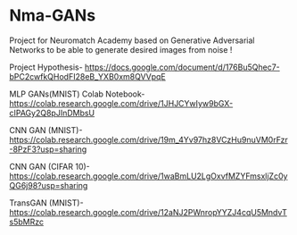 # Nma-GANs
Project for Neuromatch Academy based on Generative Adversarial Networks to be able to generate desired images from noise !

Project Hypothesis- https://docs.google.com/document/d/176Bu5Qhec7-bPC2cwfkQHodFI28eB_YXB0xm8QVVpqE


MLP GANs(MNIST) Colab Notebook- https://colab.research.google.com/drive/1JHJCYwIyw9bGX-cIPAGy2Q8pJInDMbsU

CNN GAN (MNIST)- https://colab.research.google.com/drive/19m_4Yv97hz8VCzHu9nuVM0rFzr-8PzF3?usp=sharing

CNN GAN (CIFAR 10)- https://colab.research.google.com/drive/1waBmLU2LgOxvfMZYFmsxljZc0yQG6j98?usp=sharing

TransGAN (MNIST)- https://colab.research.google.com/drive/12aNJ2PWnropYYZJ4cqU5MndvTs5bMRzc
